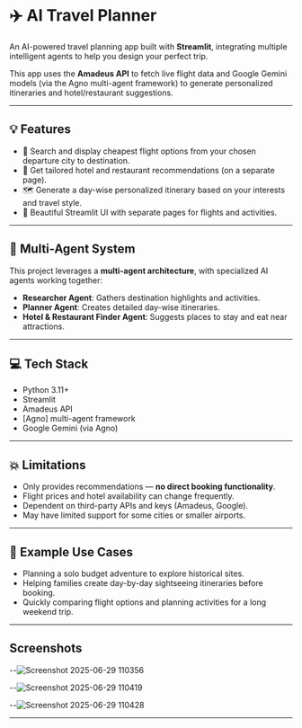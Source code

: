 # ✈️ AI Travel Planner

An AI-powered travel planning app built with **Streamlit**, integrating multiple intelligent agents to help you design your perfect trip.  

This app uses the **Amadeus API** to fetch live flight data and Google Gemini models (via the Agno multi-agent framework) to generate personalized itineraries and hotel/restaurant suggestions.  

---

## 💡 Features

- 🔎 Search and display cheapest flight options from your chosen departure city to destination.
- 🏨 Get tailored hotel and restaurant recommendations (on a separate page).
- 🗺️ Generate a day-wise personalized itinerary based on your interests and travel style.
- 📃 Beautiful Streamlit UI with separate pages for flights and activities.

---

## 🤖 Multi-Agent System

This project leverages a **multi-agent architecture**, with specialized AI agents working together:

- **Researcher Agent**: Gathers destination highlights and activities.
- **Planner Agent**: Creates detailed day-wise itineraries.
- **Hotel & Restaurant Finder Agent**: Suggests places to stay and eat near attractions.

---

## 💻 Tech Stack

- Python 3.11+
- Streamlit
- Amadeus API
- [Agno]  multi-agent framework
- Google Gemini (via Agno)

---

## 💥 Limitations

- Only provides recommendations — **no direct booking functionality**.
- Flight prices and hotel availability can change frequently.
- Dependent on third-party APIs and keys (Amadeus, Google).
- May have limited support for some cities or smaller airports.


---

## 🚀 Example Use Cases

- Planning a solo budget adventure to explore historical sites.
- Helping families create day-by-day sightseeing itineraries before booking.
- Quickly comparing flight options and planning activities for a long weekend trip.

---
## Screenshots

--![Screenshot 2025-06-29 110356](https://github.com/user-attachments/assets/79c891ce-80b8-4753-9019-5738d0b0dc17)

--![Screenshot 2025-06-29 110419](https://github.com/user-attachments/assets/71cf1453-8fcf-4aad-ad92-60dd49b4e078)

--![Screenshot 2025-06-29 110428](https://github.com/user-attachments/assets/d37ae71f-e774-479c-abbf-358c40f0611c)

---
